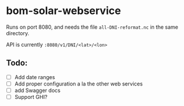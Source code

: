 # bom-solar-webservice
Runs on port 8080, and needs the file `all-DNI-reformat.nc` in the same directory.

API is currently `:8080/v1/DNI/<lat>/<lon>`

## Todo:
- [ ] Add date ranges
- [ ] Add proper configuration a la the other web services
- [ ] add Swagger docs
- [ ] Support GHI?
